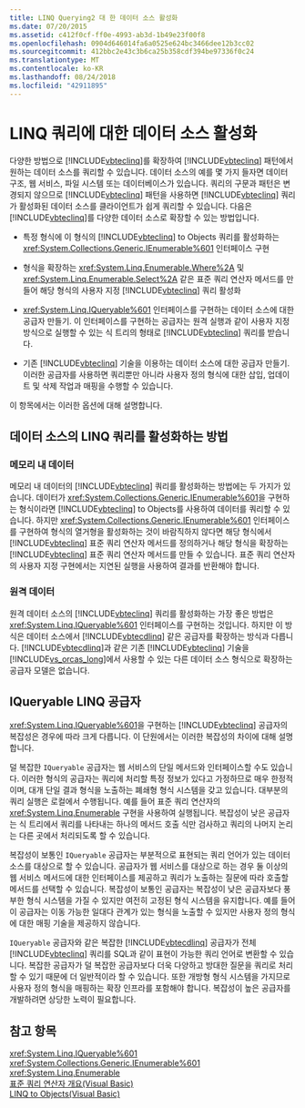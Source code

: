 ```yaml
---
title: LINQ Querying2 대 한 데이터 소스 활성화
ms.date: 07/20/2015
ms.assetid: c412f0cf-ff0e-4993-ab3d-1b49e23f00f8
ms.openlocfilehash: 0904d646014fa6a0525e624bc3466dee12b3cc02
ms.sourcegitcommit: 412bbc2e43c3b6ca25b358cdf394be97336f0c24
ms.translationtype: MT
ms.contentlocale: ko-KR
ms.lasthandoff: 08/24/2018
ms.locfileid: "42911895"
---
```

# <a name="enabling-a-data-source-for-linq-querying"></a>LINQ 쿼리에 대한 데이터 소스 활성화
다양한 방법으로 [!INCLUDE[vbteclinq](~/includes/vbteclinq-md.md)]를 확장하여 [!INCLUDE[vbteclinq](~/includes/vbteclinq-md.md)] 패턴에서 원하는 데이터 소스를 쿼리할 수 있습니다. 데이터 소스의 예를 몇 가지 들자면 데이터 구조, 웹 서비스, 파일 시스템 또는 데이터베이스가 있습니다. 쿼리의 구문과 패턴은 변경되지 않으므로 [!INCLUDE[vbteclinq](~/includes/vbteclinq-md.md)] 패턴을 사용하면 [!INCLUDE[vbteclinq](~/includes/vbteclinq-md.md)] 쿼리가 활성화된 데이터 소스를 클라이언트가 쉽게 쿼리할 수 있습니다. 다음은 [!INCLUDE[vbteclinq](~/includes/vbteclinq-md.md)]를 다양한 데이터 소스로 확장할 수 있는 방법입니다.  
  
-   특정 형식에 이 형식의 [!INCLUDE[vbteclinq](~/includes/vbteclinq-md.md)] to Objects 쿼리를 활성화하는 <xref:System.Collections.Generic.IEnumerable%601> 인터페이스 구현  
  
-   형식을 확장하는 <xref:System.Linq.Enumerable.Where%2A> 및 <xref:System.Linq.Enumerable.Select%2A> 같은 표준 쿼리 연산자 메서드를 만들어 해당 형식의 사용자 지정 [!INCLUDE[vbteclinq](~/includes/vbteclinq-md.md)] 쿼리 활성화  
  
-   <xref:System.Linq.IQueryable%601> 인터페이스를 구현하는 데이터 소스에 대한 공급자 만들기. 이 인터페이스를 구현하는 공급자는 원격 실행과 같이 사용자 지정 방식으로 실행할 수 있는 식 트리의 형태로 [!INCLUDE[vbteclinq](~/includes/vbteclinq-md.md)] 쿼리를 받습니다.  
  
-   기존 [!INCLUDE[vbteclinq](~/includes/vbteclinq-md.md)] 기술을 이용하는 데이터 소스에 대한 공급자 만들기. 이러한 공급자를 사용하면 쿼리뿐만 아니라 사용자 정의 형식에 대한 삽입, 업데이트 및 삭제 작업과 매핑을 수행할 수 있습니다.  
  
 이 항목에서는 이러한 옵션에 대해 설명합니다.  
  
## <a name="how-to-enable-linq-querying-of-your-data-source"></a>데이터 소스의 LINQ 쿼리를 활성화하는 방법  
  
### <a name="in-memory-data"></a>메모리 내 데이터  
 메모리 내 데이터의 [!INCLUDE[vbteclinq](~/includes/vbteclinq-md.md)] 쿼리를 활성화하는 방법에는 두 가지가 있습니다. 데이터가 <xref:System.Collections.Generic.IEnumerable%601>을 구현하는 형식이라면 [!INCLUDE[vbteclinq](~/includes/vbteclinq-md.md)] to Objects를 사용하여 데이터를 쿼리할 수 있습니다. 하지만 <xref:System.Collections.Generic.IEnumerable%601> 인터페이스를 구현하여 형식의 열거형을 활성화하는 것이 바람직하지 않다면 해당 형식에서 [!INCLUDE[vbteclinq](~/includes/vbteclinq-md.md)] 표준 쿼리 연산자 메서드를 정의하거나 해당 형식을 확장하는 [!INCLUDE[vbteclinq](~/includes/vbteclinq-md.md)] 표준 쿼리 연산자 메서드를 만들 수 있습니다. 표준 쿼리 연산자의 사용자 지정 구현에서는 지연된 실행을 사용하여 결과를 반환해야 합니다.  
  
### <a name="remote-data"></a>원격 데이터  
 원격 데이터 소스의 [!INCLUDE[vbteclinq](~/includes/vbteclinq-md.md)] 쿼리를 활성화하는 가장 좋은 방법은 <xref:System.Linq.IQueryable%601> 인터페이스를 구현하는 것입니다. 하지만 이 방식은 데이터 소스에서 [!INCLUDE[vbtecdlinq](~/includes/vbtecdlinq-md.md)] 같은 공급자를 확장하는 방식과 다릅니다. [!INCLUDE[vbtecdlinq](~/includes/vbtecdlinq-md.md)]과 같은 기존 [!INCLUDE[vbteclinq](~/includes/vbteclinq-md.md)] 기술을 [!INCLUDE[vs_orcas_long](~/includes/vs-orcas-long-md.md)]에서 사용할 수 있는 다른 데이터 소스 형식으로 확장하는 공급자 모델은 없습니다.  
  
## <a name="iqueryable-linq-providers"></a>IQueryable LINQ 공급자  
 <xref:System.Linq.IQueryable%601>을 구현하는 [!INCLUDE[vbteclinq](~/includes/vbteclinq-md.md)] 공급자의 복잡성은 경우에 따라 크게 다릅니다. 이 단원에서는 이러한 복잡성의 차이에 대해 설명합니다.  
  
 덜 복잡한 `IQueryable` 공급자는 웹 서비스의 단일 메서드와 인터페이스할 수도 있습니다. 이러한 형식의 공급자는 쿼리에 처리할 특정 정보가 있다고 가정하므로 매우 한정적이며, 대개 단일 결과 형식을 노출하는 폐쇄형 형식 시스템을 갖고 있습니다. 대부분의 쿼리 실행은 로컬에서 수행됩니다. 예를 들어 표준 쿼리 연산자의 <xref:System.Linq.Enumerable> 구현을 사용하여 실행됩니다. 복잡성이 낮은 공급자는 식 트리에서 쿼리를 나타내는 하나의 메서드 호출 식만 검사하고 쿼리의 나머지 논리는 다른 곳에서 처리되도록 할 수 있습니다.  
  
 복잡성이 보통인 `IQueryable` 공급자는 부분적으로 표현되는 쿼리 언어가 있는 데이터 소스를 대상으로 할 수 있습니다. 공급자가 웹 서비스를 대상으로 하는 경우 둘 이상의 웹 서비스 메서드에 대한 인터페이스를 제공하고 쿼리가 노출하는 질문에 따라 호출할 메서드를 선택할 수 있습니다. 복잡성이 보통인 공급자는 복잡성이 낮은 공급자보다 풍부한 형식 시스템을 가질 수 있지만 여전히 고정된 형식 시스템을 유지합니다. 예를 들어 이 공급자는 이동 가능한 일대다 관계가 있는 형식을 노출할 수 있지만 사용자 정의 형식에 대한 매핑 기술을 제공하지 않습니다.  
  
 `IQueryable` 공급자와 같은 복잡한 [!INCLUDE[vbtecdlinq](~/includes/vbtecdlinq-md.md)] 공급자가 전체 [!INCLUDE[vbteclinq](~/includes/vbteclinq-md.md)] 쿼리를 SQL과 같이 표현이 가능한 쿼리 언어로 변환할 수 있습니다. 복잡한 공급자가 덜 복잡한 공급자보다 더욱 다양하고 방대한 질문을 쿼리로 처리할 수 있기 때문에 더 일반적이라 할 수 있습니다. 또한 개방형 형식 시스템을 가지므로 사용자 정의 형식을 매핑하는 확장 인프라를 포함해야 합니다. 복잡성이 높은 공급자를 개발하려면 상당한 노력이 필요합니다.  
  
## <a name="see-also"></a>참고 항목  
 <xref:System.Linq.IQueryable%601>  
 <xref:System.Collections.Generic.IEnumerable%601>  
 <xref:System.Linq.Enumerable>  
 [표준 쿼리 연산자 개요(Visual Basic)](../../../../visual-basic/programming-guide/concepts/linq/standard-query-operators-overview.md)  
 [LINQ to Objects(Visual Basic)](../../../../visual-basic/programming-guide/concepts/linq/linq-to-objects.md)
